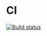 # CI

[![Build status](https://ci.appveyor.com/api/projects/status/5n94uk5k6qat7521?svg=true)](https://ci.appveyor.com/project/renatarakhmanina/ajs-hw5-1)
